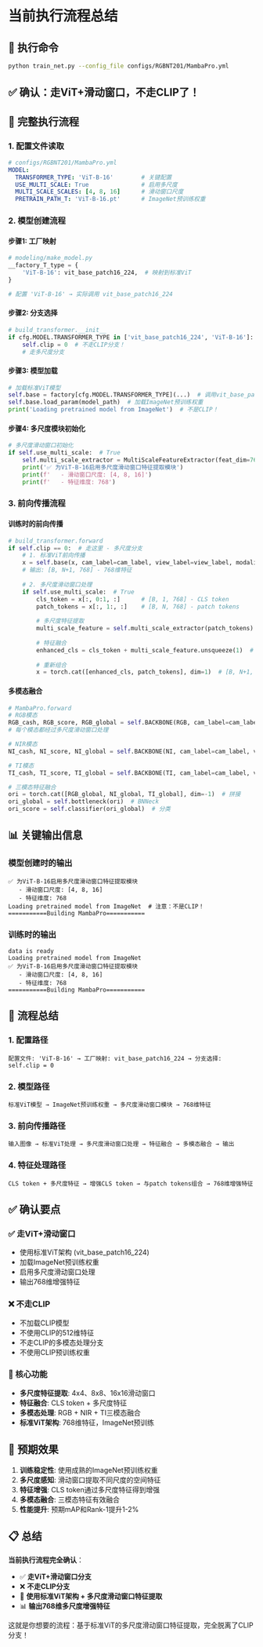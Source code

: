 # 当前执行流程总结

## 🎯 **执行命令**
```bash
python train_net.py --config_file configs/RGBNT201/MambaPro.yml
```

## ✅ **确认：走ViT+滑动窗口，不走CLIP了！**

## 🔄 **完整执行流程**

### **1. 配置文件读取**
```yaml
# configs/RGBNT201/MambaPro.yml
MODEL:
  TRANSFORMER_TYPE: 'ViT-B-16'        # 关键配置
  USE_MULTI_SCALE: True               # 启用多尺度
  MULTI_SCALE_SCALES: [4, 8, 16]      # 滑动窗口尺度
  PRETRAIN_PATH_T: 'ViT-B-16.pt'      # ImageNet预训练权重
```

### **2. 模型创建流程**

#### **步骤1: 工厂映射**
```python
# modeling/make_model.py
__factory_T_type = {
    'ViT-B-16': vit_base_patch16_224,  # 映射到标准ViT
}

# 配置 'ViT-B-16' → 实际调用 vit_base_patch16_224
```

#### **步骤2: 分支选择**
```python
# build_transformer.__init__
if cfg.MODEL.TRANSFORMER_TYPE in ['vit_base_patch16_224', 'ViT-B-16']:
    self.clip = 0  # 不走CLIP分支！
    # 走多尺度分支
```

#### **步骤3: 模型加载**
```python
# 加载标准ViT模型
self.base = factory[cfg.MODEL.TRANSFORMER_TYPE](...)  # 调用vit_base_patch16_224
self.base.load_param(model_path)  # 加载ImageNet预训练权重
print('Loading pretrained model from ImageNet')  # 不是CLIP！
```

#### **步骤4: 多尺度模块初始化**
```python
# 多尺度滑动窗口初始化
if self.use_multi_scale:  # True
    self.multi_scale_extractor = MultiScaleFeatureExtractor(feat_dim=768, scales=[4, 8, 16])
    print('✅ 为ViT-B-16启用多尺度滑动窗口特征提取模块')
    print(f'   - 滑动窗口尺度: [4, 8, 16]')
    print(f'   - 特征维度: 768')
```

### **3. 前向传播流程**

#### **训练时的前向传播**
```python
# build_transformer.forward
if self.clip == 0:  # 走这里 - 多尺度分支
    # 1. 标准ViT前向传播
    x = self.base(x, cam_label=cam_label, view_label=view_label, modality=modality)
    # 输出: [B, N+1, 768] - 768维特征
    
    # 2. 多尺度滑动窗口处理
    if self.use_multi_scale:  # True
        cls_token = x[:, 0:1, :]      # [B, 1, 768] - CLS token
        patch_tokens = x[:, 1:, :]    # [B, N, 768] - patch tokens
        
        # 多尺度特征提取
        multi_scale_feature = self.multi_scale_extractor(patch_tokens)  # [B, 768]
        
        # 特征融合
        enhanced_cls = cls_token + multi_scale_feature.unsqueeze(1)  # [B, 1, 768]
        
        # 重新组合
        x = torch.cat([enhanced_cls, patch_tokens], dim=1)  # [B, N+1, 768]
```

#### **多模态融合**
```python
# MambaPro.forward
# RGB模态
RGB_cash, RGB_score, RGB_global = self.BACKBONE(RGB, cam_label=cam_label, view_label=view_label, modality='rgb')
# 每个模态都经过多尺度滑动窗口处理

# NIR模态  
NI_cash, NI_score, NI_global = self.BACKBONE(NI, cam_label=cam_label, view_label=view_label, modality='nir')

# TI模态
TI_cash, TI_score, TI_global = self.BACKBONE(TI, cam_label=cam_label, view_label=view_label, modality='tir')

# 三模态特征融合
ori = torch.cat([RGB_global, NI_global, TI_global], dim=-1)  # 拼接
ori_global = self.bottleneck(ori)  # BNNeck
ori_score = self.classifier(ori_global)  # 分类
```

## 📊 **关键输出信息**

### **模型创建时的输出**
```
✅ 为ViT-B-16启用多尺度滑动窗口特征提取模块
   - 滑动窗口尺度: [4, 8, 16]
   - 特征维度: 768
Loading pretrained model from ImageNet  # 注意：不是CLIP！
===========Building MambaPro===========
```

### **训练时的输出**
```
data is ready
Loading pretrained model from ImageNet
✅ 为ViT-B-16启用多尺度滑动窗口特征提取模块
   - 滑动窗口尺度: [4, 8, 16]
   - 特征维度: 768
===========Building MambaPro===========
```

## 🎯 **流程总结**

### **1. 配置路径**
```
配置文件: 'ViT-B-16' → 工厂映射: vit_base_patch16_224 → 分支选择: self.clip = 0
```

### **2. 模型路径**
```
标准ViT模型 → ImageNet预训练权重 → 多尺度滑动窗口模块 → 768维特征
```

### **3. 前向传播路径**
```
输入图像 → 标准ViT处理 → 多尺度滑动窗口处理 → 特征融合 → 多模态融合 → 输出
```

### **4. 特征处理路径**
```
CLS token + 多尺度特征 → 增强CLS token → 与patch tokens组合 → 768维增强特征
```

## ✅ **确认要点**

### **✅ 走ViT+滑动窗口**
- 使用标准ViT架构 (vit_base_patch16_224)
- 加载ImageNet预训练权重
- 启用多尺度滑动窗口处理
- 输出768维增强特征

### **❌ 不走CLIP**
- 不加载CLIP模型
- 不使用CLIP的512维特征
- 不走CLIP的多模态处理分支
- 不使用CLIP预训练权重

### **🎯 核心功能**
- **多尺度特征提取**: 4x4、8x8、16x16滑动窗口
- **特征融合**: CLS token + 多尺度特征
- **多模态处理**: RGB + NIR + TI三模态融合
- **标准ViT架构**: 768维特征，ImageNet预训练

## 🚀 **预期效果**

1. **训练稳定性**: 使用成熟的ImageNet预训练权重
2. **多尺度感知**: 滑动窗口提取不同尺度的空间特征
3. **特征增强**: CLS token通过多尺度特征得到增强
4. **多模态融合**: 三模态特征有效融合
5. **性能提升**: 预期mAP和Rank-1提升1-2%

## 📋 **总结**

**当前执行流程完全确认**：
- ✅ **走ViT+滑动窗口分支**
- ❌ **不走CLIP分支**
- 🎯 **使用标准ViT架构 + 多尺度滑动窗口特征提取**
- 📊 **输出768维多尺度增强特征**

这就是你想要的流程：基于标准ViT的多尺度滑动窗口特征提取，完全脱离了CLIP分支！
